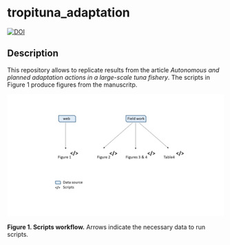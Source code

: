 # tropituna_adaptation
[![DOI](https://zenodo.org/badge/249221029.svg)](https://zenodo.org/badge/latestdoi/249221029)

## Description

This repository allows to replicate results from the article *Autonomous and planned adaptation actions in a large-scale tuna fishery*. The scripts in Figure 1 produce figures from the manuscritp.

![](images/outline_scripts.jpg)

**Figure 1. Scripts workflow.** Arrows indicate the necessary data to run scripts.
